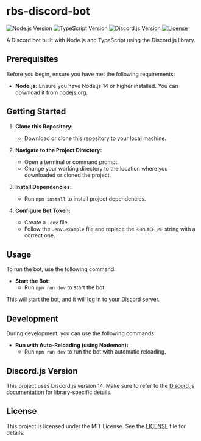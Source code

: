 # rbs-discord-bot

![Node.js Version](https://img.shields.io/badge/Node.js-16%2B-brightgreen)
![TypeScript Version](https://img.shields.io/badge/TypeScript-5%2B-blue)
![Discord.js Version](https://img.shields.io/badge/Discord.js-14%2B-7289DA)
[![License](https://img.shields.io/badge/License-MIT-blue.svg)](LICENSE)

A Discord bot built with Node.js and TypeScript using the Discord.js library.

## Prerequisites

Before you begin, ensure you have met the following requirements:

- **Node.js:** Ensure you have Node.js 14 or higher installed. You can download it from [nodejs.org](https://nodejs.org/).

## Getting Started

1. **Clone this Repository:**

   - Download or clone this repository to your local machine.

2. **Navigate to the Project Directory:**

   - Open a terminal or command prompt.
   - Change your working directory to the location where you downloaded or cloned the project.

3. **Install Dependencies:**

   - Run `npm install` to install project dependencies.

4. **Configure Bot Token:**
   - Create a `.env` file.
   - Follow the `.env.example` file and replace the `REPLACE_ME` string with a correct one.

## Usage

To run the bot, use the following command:

- **Start the Bot:**
  - Run `npm run dev` to start the bot.

This will start the bot, and it will log in to your Discord server.

## Development

During development, you can use the following commands:

- **Run with Auto-Reloading (using Nodemon):**
  - Run `npm run dev` to run the bot with automatic reloading.

## Discord.js Version

This project uses Discord.js version 14. Make sure to refer to the [Discord.js documentation](https://discord.js.org/#/docs/main/stable/general/welcome) for library-specific details.

## License

This project is licensed under the MIT License. See the [LICENSE](LICENSE) file for details.
